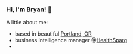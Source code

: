 ### Hi, I'm Bryan! 👋

A little about me:

* based in beautiful [Portland, OR](https://www.portland.gov)
* business intelligence manager @[HealthSparq](https://healthsparq.com)
* 

<!--
**bhlmn/bhlmn** is a ✨ _special_ ✨ repository because its `README.md` (this file) appears on your GitHub profile.

Here are some ideas to get you started:

- 🔭 I’m currently working on ...
- 🌱 I’m currently learning ...
- 👯 I’m looking to collaborate on ...
- 🤔 I’m looking for help with ...
- 💬 Ask me about ...
- 📫 How to reach me: ...
- 😄 Pronouns: ...
- ⚡ Fun fact: ...
-->
